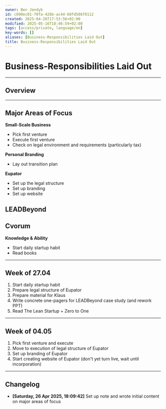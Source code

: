 ```yaml
---
owner: Ben Jendyk
id: c890ec01-70fa-426b-ac44-60fd586f0112
created: 2025-04-26T17:53:56+02:00
modified: 2025-05-16T18:46:59+02:00
tags: [access/private, language/en]
key-words: []
aliases: [Business-Responsibilities Laid Out]
title: Business-Responsibilities Laid Out
---
```


# Business-Responsibilities Laid Out

---

## Overview

---

## Major Areas of Focus

**Small-Scale Business**
- Pick first venture
- Execute first venture
- Check on legal environment and requirements (particularly tax)

**Personal Branding**
- Lay out transition plan

**Eupator**
- Set up the legal structure
- Set up branding
- Set up website

**LEADBeyond**
-

**Cvorum**
-

**Knowledge & Ability**
- Start daily startup habit
- Read books

---

## Week of 27.04

1. Start daily startup habit
2. Prepare legal structure of Eupator
3. Prepare material for Klaus
4. Write concrete one-pagers for LEADBeyond case study (and rework PPT)
5. Read The Lean Startup + Zero to One

---

## Week of 04.05

1. Pick first venture and execute
2. Move to execution of legal structure of Eupator
3. Set up branding of Eupator
4. Start creating website of Eupator (don't yet turn live, wait until incorporation)

---

## Changelog

- **[Saturday, 26 Apr 2025, 18:09:42]** Set up note and wrote initial content on major areas of focus
